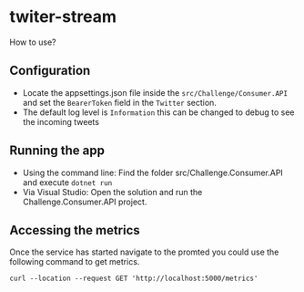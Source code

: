 # twiter-stream
How to use?
##   Configuration
* Locate the appsettings.json file inside the `src/Challenge/Consumer.API` and set the `BearerToken` field in the `Twitter` section.
* The default log level is `Information` this can be changed to debug to see the incoming tweets

##   Running the app
* Using the command line: Find the folder src/Challenge.Consumer.API and execute `dotnet run`
* Via Visual Studio: Open the solution and run the Challenge.Consumer.API project.

## Accessing the metrics
Once the service has started navigate to the promted you could use the following command to get metrics.
```
curl --location --request GET 'http://localhost:5000/metrics'